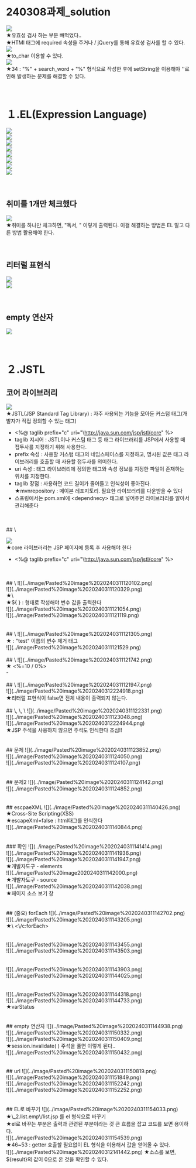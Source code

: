 # 240308과제_solution
![](../image/Pasted%20image%2020240311090704.png)<br>
★유효성 검사 하는 부분 빼먹었다..<br>
★HTMl 태그에 required 속성을 주거나 /  jQuery를 통해 유효성 검사를 할 수 있다.<br>
![](../image/Pasted%20image%2020240311092242.png)<br>
★to_char 이용할 수 있다.<br>
![](../image/Pasted%20image%2020240311092333.png)<br>
★34 : "%" + search_word + "%" 형식으로 작성한 후에 setString을 이용해야 ''로 인해 발생하는 문제를 해결할 수 있다.<br>
<br>
<br>
# １.EL(Expression Language)
![](../image/Pasted%20image%2020240311094226.png)<br>
![](../image/Pasted%20image%2020240311094500.png)<br>
![](../image/Pasted%20image%2020240311100618.png)<br>
![](../image/Pasted%20image%2020240311101413.png)<br>
![](../image/Pasted%20image%2020240311102154.png)<br>
![](../image/Pasted%20image%2020240311102200.png)<br>
![](../image/Pasted%20image%2020240311104114.png)<br>
![](../image/Pasted%20image%2020240311104404.png)<br>
<br>
<br>
## 취미를 1개만 체크했다
![](../image/Pasted%20image%2020240311104944.png) <br>
★취미를 하나만 체크하면, "독서, " 이렇게 출력된다. 이걸 해결하는 방법은 EL 말고 다른 방법 활용해야 한다. <br>
<br>
<br>
## 리터럴 표현식
![](../image/Pasted%20image%2020240311110135.png) <br>
![](../image/Pasted%20image%2020240311110622.png) <br>
<br>
<br>
## empty 연산자
![](../image/Pasted%20image%2020240311111406.png)<br>
<br>
<br>
# ２.JSTL
## 코어 라이브러리
![](../image/Pasted%20image%2020240311112251.png)<br>
★JSTL(JSP Standard Tag Library) : 자주 사용되는 기능을 모아둔 커스텀 태그(개발자가 직접 정의할 수 있는 태그)
- \<%@ taglib prefix="c" uri="\http://java.sun.com/jsp/jstl/core" %>
- taglib 지시어 : JSTL이나 커스텀 태그 등 태그 라이브러리를 JSP에서 사용할 때 접두사를 지정하기 위해 사용한다.
- prefix 속성 : 사용할 커스텀 태그의 네임스페이스를 지정하고, 명시된 값은 태그 라이브러리를 호출할 때 사용할 접두사를 의미한다.
- uri 속성 : 태그 라이브러리에 정의한 태그와 속성 정보를 지정한 파일이 존재하는 위치를 지정한다.
- taglib 장점 : 사용하면 코드 길이가 줄어들고 인식성이 좋아진다.
★mvnrepository : 메이븐 레포지토리. 필요한 라이브러리를 다운받을 수 있다
- 스프링에서는 pom.xml에 \<dependnecy> 태그로 넣어주면 라이브러리를 알아서 관리해준다
<br>
<br>
## \<c:set>

![](../image/Pasted%20image%2020240311114750.png)<br>
★core 라이브러리는 JSP 페이지에 등록 후 사용해야 한다
- \<%@ taglib prefix="c" uri="\http://java.sun.com/jsp/jstl/core" %>
<br>
<br>
## \<c:out>
![](../image/Pasted%20image%2020240311120102.png)<br>
![](../image/Pasted%20image%2020240311120329.png)<br>
★\<c:out value='${test}' /> <br>
★${ } : 형태로 작성해야 변수 값을 출력한다 <br>
![](../image/Pasted%20image%2020240311121054.png) <br>
![](../image/Pasted%20image%2020240311121119.png) <br>
<br>
<br>
## \<c:remove>
![](../image/Pasted%20image%2020240311121305.png) <br>
★<c:remove var="test"> : "test" 이름의 변수 제거 태그 <br>
![](../image/Pasted%20image%2020240311121529.png) <br>
<br>
## \<c:catch>
![](../image/Pasted%20image%2020240311121742.png) <br>
★<c:catch var="err">  <%=10 / 0%>  </c:catch> <br>
- <c:out value='${err}' />
<br>
<br>
## \<c:if>
![](../image/Pasted%20image%2020240311121947.png) <br>
![](../image/Pasted%20image%2020240312224918.png) <br>
★리터럴 표현식이 false면 전체 내용이 출력되지 않는다. 

<br>
<br>
## \<c:choose>, \<c:when>, \<c:otherwise>
![](../image/Pasted%20image%2020240311122331.png) <br>
![](../image/Pasted%20image%2020240311123048.png) <br>![](../image/Pasted%20image%2020240312224944.png)
<br>★JSP 주석을 사용하지 않으면 주석도 인식한다 조심!!<br>
<br>
<br>
## 문제
![](../image/Pasted%20image%2020240311123852.png) <br>
![](../image/Pasted%20image%2020240311124050.png) <br>
![](../image/Pasted%20image%2020240311124107.png) <br>
<br>
<br>
## 문제2
![](../image/Pasted%20image%2020240311124142.png) <br>
![](../image/Pasted%20image%2020240311124852.png) <br>
<br>
<br>
## escpaeXML
![](../image/Pasted%20image%2020240311140426.png) <br>
★Cross-Site Scripting(XSS) <br>
★escapeXml=false : html태그를 인식한다 <br>
![](../image/Pasted%20image%2020240311140844.png) <br>
<br>
<br>
### 확인
![](../image/Pasted%20image%2020240311141414.png) <br>
![](../image/Pasted%20image%2020240311141936.png) <br>
![](../image/Pasted%20image%2020240311141947.png) <br>
★개발자도구 - elements <br>
![](../image/Pasted%20image2020240311142000.png) <br>
★개발자도구 - source <br>
![](../image/Pasted%20image%2020240311142038.png) <br>
★페이지 소스 보기 창 <br>
<br>
<br>
## (중요) forEach
![](../image/Pasted%20image%2020240311142702.png) <br>
![](../image/Pasted%20image%2020240311143205.png) <br>
★\<c:forEach var="test" begin="1" end="10" step="2"> <\/c:forEach> <br>
<br>
<br>
![](../image/Pasted%20image%2020240311143455.png)<br>
![](../image/Pasted%20image%2020240311143503.png)<br>
<br>
<br>
![](../image/Pasted%20image%2020240311143903.png) <br>
![](../image/Pasted%20image%2020240311144025.png) <br>
<br>
<br>
![](../image/Pasted%20image%2020240311144318.png) <br>
![](../image/Pasted%20image%2020240311144733.png) <br>
★varStatus<br>
<br>
<br>
## empty 연산자
![](../image/Pasted%20image%2020240311144938.png) <br>
![](../image/Pasted%20image%2020240311150332.png) <br>
![](../image/Pasted%20image%2020240311150409.png) <br>
★session.invalidate( ) 주석을 풀면 이렇게 된다.. <br>
![](../image/Pasted%20image%2020240311150432.png) <br>
<br>
<br>
## url
![](../image/Pasted%20image%2020240311150819.png) <br>
![](../image/Pasted%20image%2020240311151849.png) <br>
![](../image/Pasted%20image%2020240311152242.png) <br>
![](../image/Pasted%20image%2020240311152252.png) <br>
<br>
<br>
## EL로 바꾸기
![](../image/Pasted%20image%2020240311154033.png) <br>
★\_2.list.emp\/list.jsp 를 el 형식으로 바꾸기 <br>
★el로 바꾸는 부분은 출력과 관련된 부분이라는 것 큰 흐름을 잡고 코드를 보면 용이하다. <br>
![](../image/Pasted%20image%2020240311154539.png) <br>
★46~53 : getter 호출할 필요없이 EL 형식을 이용해서 값을 얻어올 수 있다. <br>
![](../image/Pasted%20image%2020240312141442.png)
★소스를 보면, ${result}의 값이 0으로 온 것을 확인할 수 있다.


